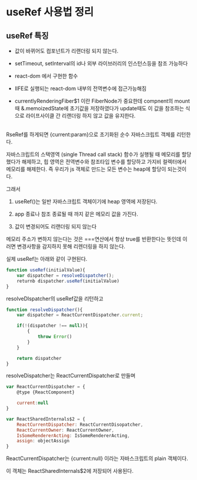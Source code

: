 # useRef 사용법 정리

## useRef 특징
- 값이 바뀌어도 컴포넌트가 리랜더링 되지 않는다.

- setTimeout, setInterval의 id나 외부 라이브러리의 인스턴스등을 참조 가능하다

- react-dom 에서 구현한 함수

- IIFE로 실행되는 react-dom 내부의 전역변수에 접근가능해짐 

- currentlyRenderingFiber$1 이란 FiberNode가 중요한데 compnent의 mount 때 &.memoizedState에 초기값을 저장하였다가 update때도 이 값을 참조하는 식으로 라이프사이클 간 리랜더링 하지 않고 값을 유지한다.
<br><br>

RseRef를 하게되면 {current:param}으로 초기화된 순수 자바스크립트 객체를 리턴한다.

자바스크립트의 스택영역 (single Thread call stack) 함수가 실행될 때 메모리를 할당했다가 해제하고, 힙 영역은 전역변수와 참조타입 변수를 할당하고 가지비 컬렉터에서 메모리를 해제한다. 즉 우리가 js 객체로 만드는 모든 변수는 heap에 할당이 되는것이다.

그래서

1. useRef()는 일반 자바스크립트 객체이기에 heap 영역에 저장된다.

2. app 종료나 참조 종료될 때 까지 같은 메모리 값을 가진다.

3. 값이 변경되어도 리랜더링 되지 않는다

메모리 주소가 변하지 않는다는 것은 ===연산에서 항상 true를 반환한다는 뜻인데 이러면 변경사항을 감지하지 못해 리렌더링을 하지 않는다.

실제 useRef는 아래와 같이 구현된다.

```javascript
function useRef(initialValue){
    var dispatcher = resolveDispatcher();
    returnb dispatcher.useRef(initialValue)
}
```

resolveDIspatcher의 useRef값을 리턴하고

```javascript
function resolveDispatcher(){
    var dispatcher = ReactCurrentDispatcher.current;

    if(!(dispatcher !== null)){
        {
            throw Error()
        }
    }

    return dispatcher
}
```

resolveDispatcher는 ReactCurrentDispatcher로 만들며

```javascript
var ReactCurrentDispatcher = {
    @type {ReactComponent}

    current:null
}
```
```javascript
var ReactSharedInternals$2 = {
    ReactCurrentDispatcher: ReactCurrentDisopatcher,
    ReactCurrentOwner: ReactCurrentOwner,
    IsSomeRendererActing: IsSomeRendererActing,
    assign: objectAssign
}
```
ReactCurrentDispatcher는 {current:null} 이라는 자바스크립트의 plain 객체이다.

이 객체는 ReactSharedInternals$2에 저장되어 사용된다.